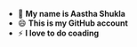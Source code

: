 - 👋 <b>My name is Aastha Shukla</b>
- 😄 <b>This is my GitHub account</b>
- ⚡ <b> I love to do coading </b>
      

<!---
AaevDynamo/AaevDynamo is a ✨ special ✨ repository because its `README.md` (this file) appears on your GitHub profile.
You can click the Preview link to take a look at your changes.
--->
